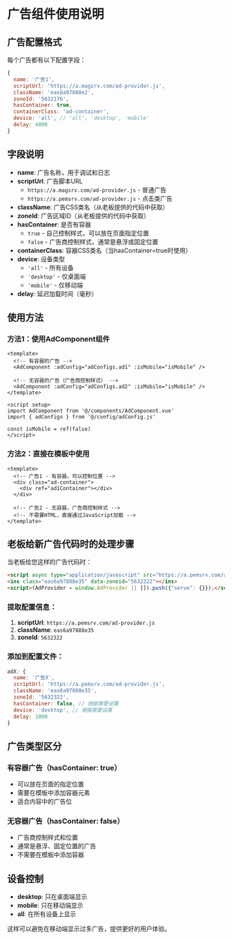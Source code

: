 # 广告组件使用说明

## 广告配置格式

每个广告都有以下配置字段：

```javascript
{
  name: '广告1',
  scriptUrl: 'https://a.magsrv.com/ad-provider.js',
  className: 'eas6a97888e2',
  zoneId: '5632176',
  hasContainer: true,
  containerClass: 'ad-container',
  device: 'all', // 'all', 'desktop', 'mobile'
  delay: 4000
}
```

## 字段说明

- **name**: 广告名称，用于调试和日志
- **scriptUrl**: 广告脚本URL
  - `https://a.magsrv.com/ad-provider.js` - 普通广告
  - `https://a.pemsrv.com/ad-provider.js` - 点击类广告
- **className**: 广告CSS类名（从老板提供的代码中获取）
- **zoneId**: 广告区域ID（从老板提供的代码中获取）
- **hasContainer**: 是否有容器
  - `true` - 自己控制样式，可以放在页面指定位置
  - `false` - 广告商控制样式，通常是悬浮或固定位置
- **containerClass**: 容器CSS类名（当hasContainer=true时使用）
- **device**: 设备类型
  - `'all'` - 所有设备
  - `'desktop'` - 仅桌面端
  - `'mobile'` - 仅移动端
- **delay**: 延迟加载时间（毫秒）

## 使用方法

### 方法1：使用AdComponent组件

```vue
<template>
  <!-- 有容器的广告 -->
  <AdComponent :adConfig="adConfigs.ad1" :isMobile="isMobile" />
  
  <!-- 无容器的广告（广告商控制样式） -->
  <AdComponent :adConfig="adConfigs.ad2" :isMobile="isMobile" />
</template>

<script setup>
import AdComponent from '@/components/AdComponent.vue'
import { adConfigs } from '@/config/adConfig.js'

const isMobile = ref(false)
</script>
```

### 方法2：直接在模板中使用

```vue
<template>
  <!-- 广告1 - 有容器，可以控制位置 -->
  <div class="ad-container">
    <div ref="ad1Container"></div>
  </div>
  
  <!-- 广告2 - 无容器，广告商控制样式 -->
  <!-- 不需要HTML，直接通过JavaScript加载 -->
</template>
```

## 老板给新广告代码时的处理步骤

当老板给您这样的广告代码时：

```html
<script async type="application/javascript" src="https://a.pemsrv.com/ad-provider.js"></script>
<ins class="eas6a97888e35" data-zoneid="5632322"></ins>
<script>(AdProvider = window.AdProvider || []).push({"serve": {}});</script>
```

### 提取配置信息：

1. **scriptUrl**: `https://a.pemsrv.com/ad-provider.js`
2. **className**: `eas6a97888e35`
3. **zoneId**: `5632322`

### 添加到配置文件：

```javascript
adX: {
  name: '广告X',
  scriptUrl: 'https://a.pemsrv.com/ad-provider.js',
  className: 'eas6a97888e35',
  zoneId: '5632322',
  hasContainer: false, // 根据需要设置
  device: 'desktop', // 根据需要设置
  delay: 1000
}
```

## 广告类型区分

### 有容器广告（hasContainer: true）
- 可以放在页面的指定位置
- 需要在模板中添加容器元素
- 适合内容中的广告位

### 无容器广告（hasContainer: false）
- 广告商控制样式和位置
- 通常是悬浮、固定位置的广告
- 不需要在模板中添加容器

## 设备控制

- **desktop**: 只在桌面端显示
- **mobile**: 只在移动端显示
- **all**: 在所有设备上显示

这样可以避免在移动端显示过多广告，提供更好的用户体验。
